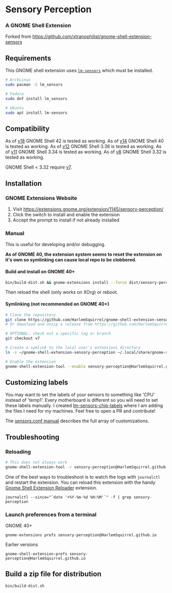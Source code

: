 # Sensory Perception
### A GNOME Shell Extension

Forked from https://github.com/xtranophilist/gnome-shell-extension-sensors

## Requirements

This GNOME shell extension uses [`lm-sensors`](https://github.com/lm-sensors/lm-sensors) which must be installed.

```sh
# ArchLinux
sudo pacman -S lm_sensors

# Fedora
sudo dnf install lm_sensors

# Ubuntu
sudo apt install lm-sensors
```


## Compatibility

As of [v18](/releases/tag/v14) GNOME Shell 42 is tested as working.
As of [v14](/releases/tag/v14) GNOME Shell 40 is tested as working.
As of [v12](/releases/tag/v12) GNOME Shell 3.36 is tested as working.
As of [v11](/releases/tag/v11) GNOME Shell 3.34 is tested as working.
As of [v8](/releases/tag/v8) GNOME Shell 3.32 is tested as working.

GNOME Shell < 3.32 require [v7](/releases/tag/v7).

## Installation

### GNOME Extensions Website

1. Visit https://extensions.gnome.org/extension/1145/sensory-perception/
2. Click the switch to install and enable the extension
3. Accept the prompt to install if not already installed

### Manual

This is useful for developing and/or debugging.

**As of GNOME 40, the extension system seems to reset the extension on it's own so symlinking can cause local repo to be clobbered.**

#### Build and install on GNOME 40+

```sh
bin/build-dist.sh && gnome-extensions install --force dist/sensory-perception@HarlemSquirrel.github.io.shell-extension.zip
```

Then reload the shell (only works on XOrg) or reboot.

#### Symlinking (not recommended on GNOME 40+)

```sh
# Clone the repository
git clone https://github.com/HarlemSquirrel/gnome-shell-extension-sensory-perception.git
# Or download and unzip a release from https://github.com/HarlemSquirrel/gnome-shell-extension-sensory-perception/tags

# OPTIONAL: check out a specific tag or branch
git checkout v7

# Create a symlink to the local user's extensions directory
ln -s ~/gnome-shell-extension-sensory-perception ~/.local/share/gnome-shell/extensions/sensory-perception@HarlemSquirrel.github.io

# Enable the extension
gnome-shell-extension-tool --enable sensory-perception@HarlemSquirrel.github.io
```

## Customizing labels

You may want to set the labels of your sensors to something like 'CPU' instead of 'temp1'. Every motherboard is different so you will need to set these labels manually. I created [lm-sensors-chip-labels](https://github.com/HarlemSquirrel/lm-sensors-chip-labels) where I am adding the files I need for my machines. Feel free to open a PR and contribute!

The [sensors.conf manual](https://linux.die.net/man/5/sensors.conf) describes the full array of customizations.

## Troubleshooting

### Reloading

```sh
# This does not always work
gnome-shell-extension-tool -r sensory-perception@HarlemSquirrel.github.io
```

One of the best ways to troubleshoot is to watch the logs with `journalctl` and restart the extension. You can reload this extension with the handy [Gnome Shell Extension Reloader](https://extensions.gnome.org/extension/1137/gnome-shell-extension-reloader/) extension.

    journalctl --since="`date '+%Y-%m-%d %H:%M'`" -f | grep sensory-perception


### Launch preferences from a terminal

GNOME 40+

    gnome-extensions prefs sensory-perception@HarlemSquirrel.github.io

Earlier versions

    gnome-shell-extension-prefs sensory-perception@HarlemSquirrel.github.io


## Build a zip file for distribution

    bin/build-dist.sh
